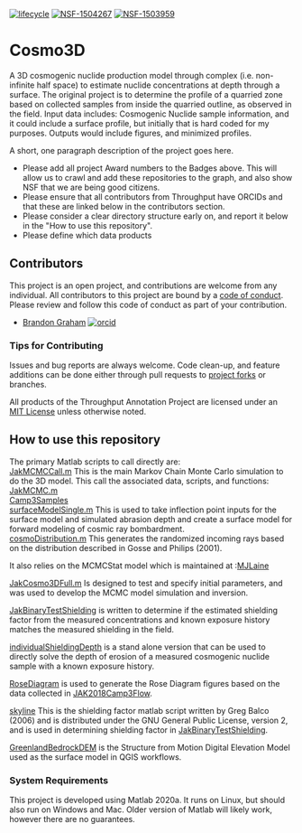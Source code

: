 [![lifecycle](https://img.shields.io/badge/lifecycle-experimental-orange.svg)](https://www.tidyverse.org/lifecycle/#experimental)
[![NSF-1504267](https://img.shields.io/badge/NSF-1504267-blue.svg)](https://nsf.gov/awardsearch/showAward?AWD_ID=1504267) [![NSF-1503959](https://img.shields.io/badge/NSF-1503959-blue.svg)](https://nsf.gov/awardsearch/showAward?AWD_ID=1503959)

# Cosmo3D

A 3D cosmogenic nuclide production model through complex (i.e. non-infinite half space) to estimate nuclide concentrations at depth through a surface. The original project is to determine the profile of a quarried zone based on collected samples from inside the quarried outline, as observed in the field. Input data includes: Cosmogenic Nuclide sample information, and it could include a surface profile, but initially that is hard coded for my purposes. Outputs would include figures, and minimized profiles.

A short, one paragraph description of the project goes here.

  * Please add all project Award numbers to the Badges above.  This will allow us to crawl and add these repositories to the graph, and also show NSF that we are being good citizens.
  * Please ensure that all contributors from Throughput have ORCIDs and that these are linked below in the contributors section.
  * Please consider a clear directory structure early on, and report it below in the "How to use this repository".
  * Please define which data products

## Contributors

This project is an open project, and contributions are welcome from any individual.  All contributors to this project are bound by a [code of conduct](CODE_OF_CONDUCT.md).  Please review and follow this code of conduct as part of your contribution.

  * [Brandon Graham](https://www.usgs.gov/staff-profiles/brandon-lars-graham) [![orcid](https://img.shields.io/badge/orcid-0000--0002--7197--0413-brightgreen.svg)](https://orcid.org/0000-0002-7197-0413)  


### Tips for Contributing  

Issues and bug reports are always welcome.  Code clean-up, and feature additions can be done either through pull requests to [project forks]() or branches.  

All products of the Throughput Annotation Project are licensed under an [MIT License](LICENSE) unless otherwise noted.  

## How to use this repository  

The primary Matlab scripts to call directly are:  
[JakMCMCCall.m](src/JakMCMCCall.m) This is the main Markov Chain Monte Carlo simulation to do the 3D model. This call the associated data, scripts, and functions:  
    [JakMCMC.m](src/JakMCMC.m)  
    [Camp3Samples](data/Input/Camp3Samples.csv)  
    [surfaceModelSingle.m](src/surfaceModelSingle.m) This is used to take inflection point inputs for the surface model and simulated abrasion depth and create a surface model for forward modeling of cosmic ray bombardment.  
    [cosmoDistribution.m](src/cosmoDistribution.m) This generates the randomized incoming rays based on the distribution described in Gosse and Philips (2001).   


It also relies on the MCMCStat model which is maintained at :[MJLaine](https://mjlaine.github.io/mcmcstat/)  

[JakCosmo3DFull.m](src/JakCosmo3DFull.m) Is designed to test and specify initial parameters, and was used to develop the MCMC model simulation and inversion.  

[JakBinaryTestShielding](src/JakBinaryTestShielding.m) is written to determine if the estimated shielding factor from the measured concentrations and known exposure history matches the measured shielding in the field.  

[individualShieldingDepth](src/individualShieldingDepth.m) is a stand alone version that can be used to directly solve the depth of erosion of a measured cosmogenic nuclide sample with a known exposure history.  

[RoseDiagram](src/RoseDiagram.m) is used to generate the Rose Diagram figures based on the data collected in [JAK2018Camp3Flow](data/Input/JAK2018Camp3Flow.csv).  


[skyline](src/skyline.m) This is the shielding factor matlab script written by Greg Balco (2006) and is distributed under the GNU General Public License, version 2, and is used in determining shielding factor in [JakBinaryTestShielding](src/JakBinaryTestShielding.m).  

[GreenlandBedrockDEM](data/GIS/Greenlandbedrocksite20180902-DEM.tif) is the Structure from Motion Digital Elevation Model used as the surface model in QGIS workflows.  


### System Requirements

This project is developed using Matlab 2020a.  It runs on Linux, but should also run on Windows and Mac. Older version of Matlab will likely work, however there are no guarantees.
